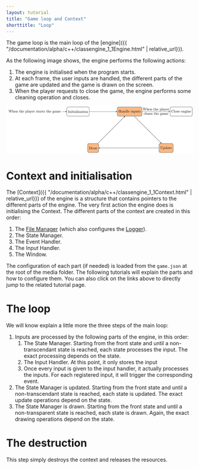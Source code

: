 ```yaml
---
layout: tutorial
title: "Game loop and Context"
shorttitle: "Loop"
---
```


The game loop is the main loop of the [engine]({{ "/documentation/alpha/c++/classengine_1_1Engine.html" | relative_url}}).

As the following image shows, the engine performs the following actions:
  1. The engine is initialised when the program starts.
  2. At each frame, the user inputs are handled, the different parts of the game are updated and the game is drawn on the screen.
  3. When the player requests to close the game, the engine performs some cleaning operation and closes.

![Game loop. The graph starts with "Initialisation", loops over "Handle inputs", "Update" and "Draw", and "Close engine" is called when needed](images/loop.png)

# Context and initialisation
The [Context]({{ "/documentation/alpha/c++/classengine_1_1Context.html" | relative_url}}) of the engine is a structure that contains pointers to the different parts of the engine.
The very first action the engine does is initialising the Context.
The different parts of the context are created in this order:
  1. The [File Manager](FileManager) (which also configures the [Logger](logger)).
  2. The State Manager.
  3. The Event Handler.
  4. The Input Handler.
  5. The Window.

The configuration of each part (if needed) is loaded from the `game.json` at the root of the media folder.
The following tutorials will explain the parts and how to configure them.
You can also click on the links above to directly jump to the related tutorial page.

# The loop
We will know explain a little more the three steps of the main loop:
1. Inputs are processed by the following parts of the engine, in this order:
    1. The State Manager.
    Starting from the front state and until a non-transcendant state is reached, each state processes the input.
    The exact processing depends on the state.
    2. The Input Handler.
    At this point, it only stores the input
    3. Once every input is given to the input handler, it actually processes the inputs.
    For each registered input, it will trigger the corresponding event.
2. The State Manager is updated.
Starting from the front state and until a non-transcendant state is reached, each state is updated.
The exact update operations depend on the state.
3. The State Manager is drawn.
Starting from the front state and until a non-transparent state is reached, each state is drawn.
Again, the exact drawing operations depend on the state.

# The destruction
This step simply destroys the context and releases the resources.